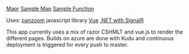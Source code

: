 [Mapr](https://mapr-app.azurewebsites.net/)
[Sample Map](https://mapr-app.azurewebsites.net/game/KR0ACE)
[Sample Function](https://maprfunctions.azurewebsites.net/api/jhdees@gmail.com/games)


Uses:
[panzoom](https://github.com/anvaka/panzoom) javascript library
[Vue](https://vuejs.org)
[.NET with SignalR](https://dotnet.microsoft.com/apps/aspnet/real-time)


This app currently uses a mix of razor CSHMLT and vue.js to render the different pages. Builds on azure are done with Kudu and 
continuous deployment is triggered for every push to master.